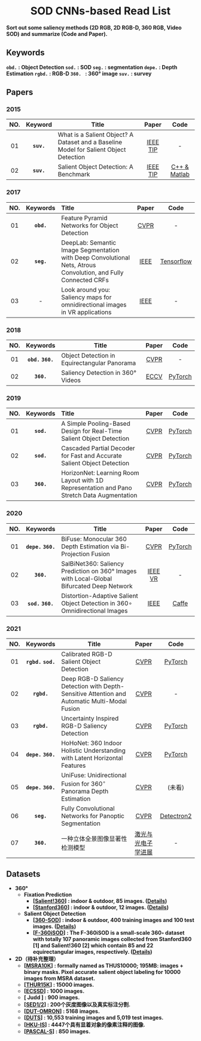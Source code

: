 <div align = 'center'><h1><b>SOD CNNs-based Read List</div>

Sort out some saliency methods (**2D RGB, 2D RGB-D, 360 RGB, Video SOD**) and summarize (**Code and Paper**). 

## Keywords

**`obd.`** : Object Detection    **`sod.`** : SOD    **`seg.`** : segmentation    **`depe.`** : Depth Estimation    **`rgbd.`** : RGB-D     **`360. `** : 360° image    **`suv.`** : survey

## Papers

### 2015

| NO.  |  Keyword   | Title                                                        |                          Paper                           |                         Code                         |
| :--: | :--------: | ------------------------------------------------------------ | :------------------------------------------------------: | :--------------------------------------------------: |
|  01  | **`suv.`** | What is a Salient Object? A Dataset and a Baseline Model for Salient Object Detection | [IEEE TIP](http://ieeexplore.ieee.org/document/6990522/) |                          -                           |
|  02  | **`suv.`** | Salient Object Detection: A Benchmark                        | [IEEE TIP](http://ieeexplore.ieee.org/document/7293665/) | [C++ & Matlab]( http://mmcheng.net/salobjbenchmark/) |

### 2017

| NO.  |  Keywords  | Title                                                        |                        Paper                         |                             Code                             |
| :--: | :--------: | :----------------------------------------------------------- | :--------------------------------------------------: | :----------------------------------------------------------: |
|  01  | **`obd.`** | Feature Pyramid Networks for Object Detection                | [CVPR](https://ieeexplore.ieee.org/document/8099589) |                              -                               |
|  02  | **`seg.`** | DeepLab: Semantic Image Segmentation with Deep Convolutional Nets, Atrous Convolution, and Fully Connected CRFs | [IEEE](https://ieeexplore.ieee.org/document/7913730) | [Tensorflow](http://liangchiehchen.com/projects/DeepLab.html) |
|  03  |     -      | Look around you: Saliency maps for omnidirectional images in VR applications | [IEEE](http://ieeexplore.ieee.org/document/7965634/) |                              -                               |

### 2018

| NO.  |     Keywords      | Title                                        |                            Paper                             |                             Code                             |
| :--: | :---------------: | -------------------------------------------- | :----------------------------------------------------------: | :----------------------------------------------------------: |
|  01  | **`obd.` `360.`** | Object Detection in Equirectangular Panorama |           [CVPR](https://arxiv.org/abs/1805.08009)           |                              -                               |
|  02  |    **`360.`**     | Saliency Detection in 360° Videos            | [ECCV](http://link.springer.com/10.1007/978-3-030-01234-2_30) | [PyTorch](https://github.com/xuyanyu-shh/Saliency-detection-in-360-video) |

### 2019

| NO.  |  Keywords  | Title                                                        |                  Paper                  |                        Code                         |
| :--: | :--------: | :----------------------------------------------------------- | :-------------------------------------: | :-------------------------------------------------: |
|  01  | **`sod.`** | A Simple Pooling-Based Design for Real-Time Salient Object Detection | [CVPR](http://arxiv.org/abs/1904.09569) |  [PyTorch](https://github.com/backseason/PoolNet)   |
|  02  | **`sod.`** | Cascaded Partial Decoder for Fast and Accurate Salient Object Detection | [CVPR](http://arxiv.org/abs/1904.08739) |      [PyTorch](https://github.com/wuzhe71/CPD)      |
|  03  | **`360.`** | HorizonNet: Learning Room Layout with 1D Representation and Pano Stretch Data Augmentation | [CVPR](http://arxiv.org/abs/1901.03861) | [PyTorch](https://github.com/sunset1995/HorizonNet) |

### 2020

| NO.  |      Keywords      | Title                                                        |                          Paper                           |                           Code                           |
| :--: | :----------------: | ------------------------------------------------------------ | :------------------------------------------------------: | :------------------------------------------------------: |
|  01  | **`depe.` `360.`** | BiFuse: Monocular 360 Depth Estimation via Bi-Projection Fusion |  [CVPR](https://ieeexplore.ieee.org/document/9157424/)   |    [PyTorch](https://github.com/Yeh-yu-hsuan/BiFuse)     |
|  02  |     **`360.`**     | SalBiNet360: Saliency Prediction on 360° Images with Local-Global Bifurcated Deep Network | [IEEE VR](https://ieeexplore.ieee.org/document/9089519/) |                            -                             |
|  03  | **`sod.` `360.`**  | Distortion-Adaptive Salient Object Detection in 360∘ Omnidirectional Images |  [IEEE](https://ieeexplore.ieee.org/document/8926489/)   | [Caffe](http://cvteam.net/projects/JSTSP20_DDS/DDS.html) |

### 2021

| NO.  |        Keywords        | Title                                                        |                            Paper                             |                            Code                             |
| :--: | :--------------------: | ------------------------------------------------------------ | :----------------------------------------------------------: | :---------------------------------------------------------: |
|  01  | **`rgbd.`** **`sod.`** | Calibrated RGB-D Salient Object Detection                    | [CVPR](https://openaccess.thecvf.com/content/CVPR2021/html/Ji_Calibrated_RGB-D_Salient_Object_Detection_CVPR_2021_paper.html) |         [PyTorch](https://github.com/jiwei0921/DCF)         |
|  02  |      **`rgbd.`**       | Deep RGB-D Saliency Detection with Depth-Sensitive Attention and Automatic Multi-Modal Fusion |           [CVPR](http://arxiv.org/abs/2103.11832)            |                              -                              |
|  03  |      **`rgbd.`**       | Uncertainty Inspired RGB-D Saliency Detection                |     [CVPR](https://ieeexplore.ieee.org/document/9405467)     |      [PyTorch](https://github.com/JingZhang617/UCNet)       |
|  04  |   **`depe.` `360.`**   | HoHoNet: 360 Indoor Holistic Understanding with Latent Horizontal Features |           [CVPR](https://arxiv.org/abs/2011.11498)           |      [PyTorch](https://github.com/sunset1995/HoHoNet)       |
|  05  |   **`depe.` `360.`**   | UniFuse: Unidirectional Fusion for 360$^{\circ}$ Panorama Depth Estimation |           [CVPR](http://arxiv.org/abs/2102.03550)            |                           (未看)                            |
|  06  |       **`seg.`**       | Fully Convolutional Networks for Panoptic Segmentation       |           [CVPR](https://arxiv.org/abs/2012.00720)           | [Detectron2](https://github.com/dvlab-research/PanopticFCN) |
|  07  |       **`360.`**       | 一种立体全景图像显著性检测模型                               | [激光与光电子学进展](http://www.opticsjournal.net/Articles/Abstract?aid=OJ1c8876d8937c381e) |                              -                              |

## Datasets

* 360°
  * Fixation Prediction
    * [[Salient!360](https://salient360.ls2n.fr/datasets/toolbox/)] : indoor & outdoor, 85 images. ([Details](https://hal.archives-ouvertes.fr/hal-01994923/document))
    * [[Stanford360](https://vsitzmann.github.io/vr-saliency/ )] : indoor & outdoor, 12 images. ([Details](file:///C:/Users/17658/Zotero/storage/VNP72W3E/8269807.html))
  * Salient Object Detection
    * [[360-SOD](http://cvteam.net/projects/JSTSP20_DDS/DDS.html)] : indoor & outdoor, 400 training images and 100 test images. ([Details](https://ieeexplore.ieee.org/document/8926489/))
    * [[F-360iSOD](https://github.com/PanoAsh/F-360iSOD)] : The F-360iSOD is a small-scale 360◦ dataset with totally 107 panoramic images collected from Stanford360 [1] and Salient!360 [2] which contain 85 and 22 equirectangular images, respectively. ([Details](https://arxiv.org/abs/2001.07960))
* 2D（待补充整理）
  * [[MSRA10K]( https://mmcheng.net/msra10k/)] : formally named as THUS10000; 195MB: images + binary masks. Pixel accurate salient object labeling for 10000 images from MSRA dataset.
  * [[THUR15K](https://mmcheng.net/code-data/)] : 15000 images.
  * [[ECSSD](https://www.cse.cuhk.edu.hk/leojia/projects/hsaliency/dataset.html)] : 1000 images.
  * [ Judd ] : 900 images.
  * [[SED1/2](http://www.wisdom.weizmann.ac.il/~vision/Seg_Evaluation_DB/dl.html)] : 200个灰度图像以及真实标注分割.
  * [[DUT-OMRON](http://saliencydetection.net/dut-omron/#outline-container-org0e04792)] : 5168 images.
  * [[DUTS](http://saliencydetection.net/duts/)] : 10,553 training images and 5,019 test images.
  * [[HKU-IS](https://i.cs.hku.hk/~gbli/deep_saliency.html)] : 4447个具有显着对象的像素注释的图像.
  * [[PASCAL-S](https://pan.baidu.com/s/1DZcfwCYdeMW4EGawhXQyig)] : 850 images.
